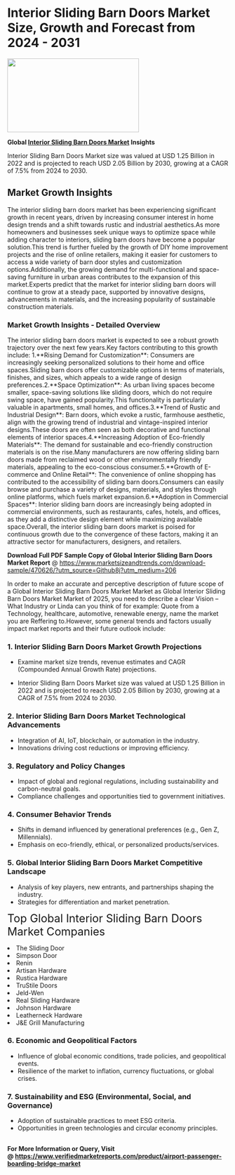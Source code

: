 <H1>Interior Sliding Barn Doors Market Size, Growth and Forecast from 2024 - 2031</H1><img class="aligncenter size-medium wp-image-584254" src="https://thirdeyenews.in/wp-content/uploads/2024/09/Global-Market-Research-300x168.jpeg" alt="" width="300" height="168" /><p><strong>Global&nbsp;<a href="https://www.marketsizeandtrends.com/download-sample/470626/?utm_source=Github8j?utm_medium=206">Interior Sliding Barn Doors Market</a> Insights</strong></p><p>Interior Sliding Barn Doors Market size was valued at USD 1.25 Billion in 2022 and is projected to reach USD 2.05 Billion by 2030, growing at a CAGR of 7.5% from 2024 to 2030.</p><p><h2>Market Growth Insights</h2> The interior sliding barn doors market has been experiencing significant growth in recent years, driven by increasing consumer interest in home design trends and a shift towards rustic and industrial aesthetics.As more homeowners and businesses seek unique ways to optimize space while adding character to interiors, sliding barn doors have become a popular solution.This trend is further fueled by the growth of DIY home improvement projects and the rise of online retailers, making it easier for customers to access a wide variety of barn door styles and customization options.Additionally, the growing demand for multi-functional and space-saving furniture in urban areas contributes to the expansion of this market.Experts predict that the market for interior sliding barn doors will continue to grow at a steady pace, supported by innovative designs, advancements in materials, and the increasing popularity of sustainable construction materials. <h3>Market Growth Insights - Detailed Overview</h3> The interior sliding barn doors market is expected to see a robust growth trajectory over the next few years.Key factors contributing to this growth include: 1.**Rising Demand for Customization**: Consumers are increasingly seeking personalized solutions to their home and office spaces.Sliding barn doors offer customizable options in terms of materials, finishes, and sizes, which appeals to a wide range of design preferences.2.**Space Optimization**: As urban living spaces become smaller, space-saving solutions like sliding doors, which do not require swing space, have gained popularity.This functionality is particularly valuable in apartments, small homes, and offices.3.**Trend of Rustic and Industrial Design**: Barn doors, which evoke a rustic, farmhouse aesthetic, align with the growing trend of industrial and vintage-inspired interior designs.These doors are often seen as both decorative and functional elements of interior spaces.4.**Increasing Adoption of Eco-friendly Materials**: The demand for sustainable and eco-friendly construction materials is on the rise.Many manufacturers are now offering sliding barn doors made from reclaimed wood or other environmentally friendly materials, appealing to the eco-conscious consumer.5.**Growth of E-commerce and Online Retail**: The convenience of online shopping has contributed to the accessibility of sliding barn doors.Consumers can easily browse and purchase a variety of designs, materials, and styles through online platforms, which fuels market expansion.6.**Adoption in Commercial Spaces**: Interior sliding barn doors are increasingly being adopted in commercial environments, such as restaurants, cafes, hotels, and offices, as they add a distinctive design element while maximizing available space.Overall, the interior sliding barn doors market is poised for continuous growth due to the convergence of these factors, making it an attractive sector for manufacturers, designers, and retailers.</p><p><span class=""><strong>Download Full PDF Sample Copy of Global Interior Sliding Barn Doors Market Report</strong> @ <a href="https://www.marketsizeandtrends.com/download-sample/470626/?utm_source=Github8j?utm_medium=206" target="_blank">https://www.marketsizeandtrends.com/download-sample/470626/?utm_source=Github8j?utm_medium=206</a></span></p><p>In order to make an accurate and perceptive description of future scope of a Global&nbsp;Interior Sliding Barn Doors Market Market as Global&nbsp;Interior Sliding Barn Doors Market Market of 2025, you need to describe a clear Vision &ndash; What Industry or Linda can you think of for example: Quote from a Technology, healthcare, automotive, renewable energy, name the market you are Reffering to.However, some general trends and factors usually impact market reports and their future outlook include:</p><h3>1.&nbsp;<strong>Interior Sliding Barn Doors Market Growth Projections</strong></h3><ul><li>Examine market size trends, revenue estimates and CAGR (Compounded Annual Growth Rate) projections.</li><li><p>Interior Sliding Barn Doors Market size was valued at USD 1.25 Billion in 2022 and is projected to reach USD 2.05 Billion by 2030, growing at a CAGR of 7.5% from 2024 to 2030.</p></li></ul><h3>2.&nbsp;<strong>Interior Sliding Barn Doors Market Technological Advancements</strong></h3><ul><li>Integration of AI, IoT, blockchain, or automation in the industry.</li><li>Innovations driving cost reductions or improving efficiency.</li></ul><h3>3.&nbsp;<strong>Regulatory and Policy Changes</strong></h3><ul><li>Impact of global and regional regulations, including sustainability and carbon-neutral goals.</li><li>Compliance challenges and opportunities tied to government initiatives.</li></ul><h3>4.&nbsp;<strong>Consumer Behavior Trends</strong></h3><ul><li>Shifts in demand influenced by generational preferences (e.g., Gen Z, Millennials).</li><li>Emphasis on eco-friendly, ethical, or personalized products/services.</li></ul><h3>5.&nbsp;<strong>Global Interior Sliding Barn Doors Market Competitive Landscape</strong></h3><ul><li>Analysis of key players, new entrants, and partnerships shaping the industry.</li><li>Strategies for differentiation and market penetration.</li></ul><p data-pm-slice="1 1 []"><span style="color: inherit; font-family: inherit; font-size: 25px;">Top Global Interior Sliding Barn Doors Market Companies</span></p><div class="" data-test-id=""><p><li>The Sliding Door</li><li> Simpson Door</li><li> Renin</li><li> Artisan Hardware</li><li> Rustica Hardware</li><li> TruStile Doors</li><li> Jeld-Wen</li><li> Real Sliding Hardware</li><li> Johnson Hardware</li><li> Leatherneck Hardware</li><li> J&E Grill Manufacturing</li></p></div><h3>6.&nbsp;<strong>Economic and Geopolitical Factors</strong></h3><ul><li>Influence of global economic conditions, trade policies, and geopolitical events.</li><li>Resilience of the market to inflation, currency fluctuations, or global crises.</li></ul><h3>7.&nbsp;<strong>Sustainability and ESG (Environmental, Social, and Governance)</strong></h3><ul><li>Adoption of sustainable practices to meet ESG criteria.</li><li>Opportunities in green technologies and circular economy principles.</li></ul><h2><strong style="font-size: 14px;">For More Information or Query, Visit @&nbsp;</strong><a style="background-color: #ffffff; font-size: 14px;" href="https://www.marketsizeandtrends.com/report/interior-sliding-barn-doors-market/" target="_blank">https://www.verifiedmarketreports.com/product/airport-passenger-boarding-bridge-market</a></h2>